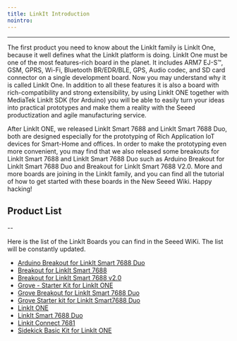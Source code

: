 ```yaml
---
title: LinkIt Introduction
nointro:
---
```


---
The first product you need to know about the LinkIt family is LinkIt One, because it well defines what the LinkIt platform is doing. LinkIt One must be one of the most features-rich board in the planet. It includes ARM7 EJ-S™, GSM, GPRS, Wi-Fi, Bluetooth BR/EDR/BLE, GPS, Audio codec, and SD card connector on a single development board. Now you may understand why it is called LinkIt One. In addition to all these features it is also a board with rich-compatibility and strong extensibility, by using LinkIt ONE together with MediaTek LinkIt SDK (for Arduino) you will be able to easily turn your ideas into practical prototypes and make them a reality with the Seeed productization and agile manufacturing service.

After LinkIt ONE, we released LinkIt Smart 7688 and LinkIt Smart 7688 Duo, both are designed especially for the prototyping of Rich Application IoT devices for Smart-Home and offices. In order to make the prototyping even more convenient, you may find that we also released some breakouts for LinkIt Smart 7688 and LinkIt Smart 7688 Duo such as Arduino Breakout for LinkIt Smart 7688 Duo and Breakout for LinkIt Smart 7688 V2.0. More and more boards are joining in the LinkIt family, and you can find all the tutorial of how to get started with these boards in the New Seeed Wiki. Happy hacking!

## Product  List
--

Here is the list of the LinkIt Boards you can find in the Seeed WiKi. The list will be constantly updated.

- [Arduino Breakout for LinkIt Smart 7688 Duo](/Arduino_Breakout_for_LinkIt_Smart_7688_Duo/)
- [Breakout for LinkIt Smart 7688](/Breakout_for_LinkIt_Smart_7688/)
- [Breakout for LinkIt Smart 7688 v2.0](/Breakout_for_LinkIt_Smart_7688_v2.0/)
- [Grove - Starter Kit for LinkIt ONE](/Grove-Starter_Kit_for_LinkIt_ONE/)
- [Grove Breakout for LinkIt Smart 7688 Duo](/Grove_Breakout_for_LinkIt_Smart_7688_Duo/)
- [Grove Starter kit for LinkIt Smart7688 Duo](/Grove_Starter_kit_for_LinkIt_Smart7688_Duo/)
- [LinkIt ONE](/LinkIt_ONE/)
- [LinkIt Smart 7688 Duo](/LinkIt_Smart_7688_Duo/)
- [Linkit Connect 7681](/Linkit_Connect_7681/)
- [Sidekick Basic Kit for LinkIt ONE](/Sidekick_Basic_Kit_for_LinkIt_ONE/)

